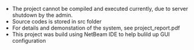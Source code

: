* The project cannot be compiled and executed currently, due to server shutdown by the admin.
* Source codes is stored in src folder
* For details and demonstation of the system, see project_report.pdf
* This project was build using NetBeam IDE to help bulild up GUI configuration
